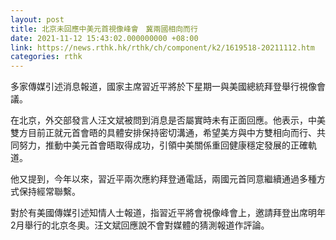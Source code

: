 ```yaml
---
layout: post
title: 北京未回應中美元首視像峰會　冀兩國相向而行
date: 2021-11-12 15:43:02.000000000 +08:00
link: https://news.rthk.hk/rthk/ch/component/k2/1619518-20211112.htm
categories: rthk
---
```


多家傳媒引述消息報道，國家主席習近平將於下星期一與美國總統拜登舉行視像會議。

在北京，外交部發言人汪文斌被問到消息是否屬實時未有正面回應。他表示，中美雙方目前正就元首會晤的具體安排保持密切溝通，希望美方與中方雙相向而行、共同努力，推動中美元首會晤取得成功，引領中美關係重回健康穩定發展的正確軌道。

他又提到，今年以來，習近平兩次應約拜登通電話，兩國元首同意繼續通過多種方式保持經常聯繫。

對於有美國傳媒引述知情人士報道，指習近平將會視像峰會上，邀請拜登出席明年2月舉行的北京冬奧。汪文斌回應說不會對媒體的猜測報道作評論。
